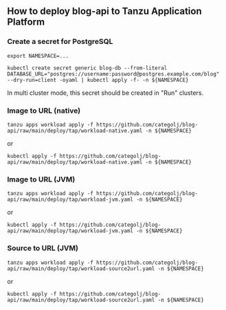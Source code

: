 ## How to deploy blog-api to Tanzu Application Platform


### Create a secret for PostgreSQL

```
export NAMESPACE=...

kubectl create secret generic blog-db --from-literal DATABASE_URL="postgres://username:password@postgres.example.com/blog" --dry-run=client -oyaml | kubectl apply -f- -n ${NAMESPACE}
```

In multi cluster mode, this secret should be created in "Run" clusters.

### Image to URL (native)

```
tanzu apps workload apply -f https://github.com/categolj/blog-api/raw/main/deploy/tap/workload-native.yaml -n ${NAMESPACE}
```

or 

```
kubectl apply -f https://github.com/categolj/blog-api/raw/main/deploy/tap/workload-native.yaml -n ${NAMESPACE}
```

### Image to URL (JVM)

```
tanzu apps workload apply -f https://github.com/categolj/blog-api/raw/main/deploy/tap/workload-jvm.yaml -n ${NAMESPACE}
```

or

```
kubectl apply -f https://github.com/categolj/blog-api/raw/main/deploy/tap/workload-jvm.yaml -n ${NAMESPACE}
```

### Source to URL (JVM)

```
tanzu apps workload apply -f https://github.com/categolj/blog-api/raw/main/deploy/tap/workload-source2url.yaml -n ${NAMESPACE}
```
or

```
kubectl apply -f https://github.com/categolj/blog-api/raw/main/deploy/tap/workload-source2url.yaml -n ${NAMESPACE}
```